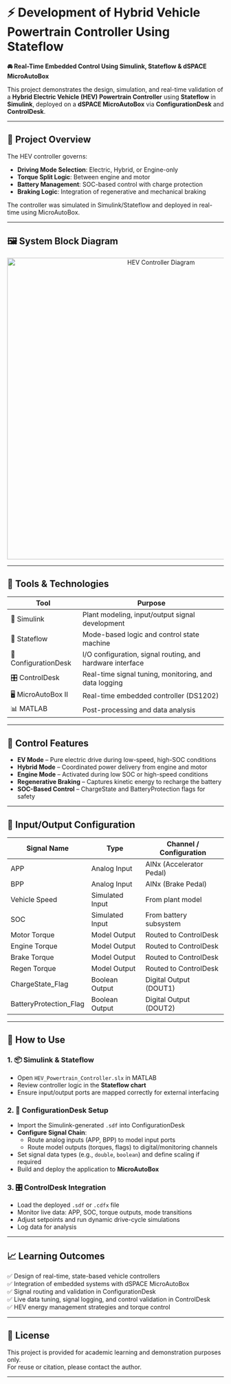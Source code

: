 # ⚡ Development of Hybrid Vehicle Powertrain Controller Using Stateflow  
**🚘 Real-Time Embedded Control Using Simulink, Stateflow & dSPACE MicroAutoBox**

This project demonstrates the design, simulation, and real-time validation of a **Hybrid Electric Vehicle (HEV) Powertrain Controller** using **Stateflow** in **Simulink**, deployed on a **dSPACE MicroAutoBox** via **ConfigurationDesk** and **ControlDesk**.

---

## 🧠 Project Overview

The HEV controller governs:
- **Driving Mode Selection**: Electric, Hybrid, or Engine-only
- **Torque Split Logic**: Between engine and motor
- **Battery Management**: SOC-based control with charge protection
- **Braking Logic**: Integration of regenerative and mechanical braking

The controller was simulated in Simulink/Stateflow and deployed in real-time using MicroAutoBox.

---

## 🖼️ System Block Diagram

<p align="center">
  <img src="./ChatGPT Image May 8, 2025, 04_54_27 PM.png" alt="HEV Controller Diagram" width="700"/>
</p>

---

## 🧰 Tools & Technologies

| Tool               | Purpose                                                   |
|--------------------|-----------------------------------------------------------|
| 🧩 Simulink         | Plant modeling, input/output signal development           |
| 🔁 Stateflow        | Mode-based logic and control state machine                |
| 🧠 ConfigurationDesk| I/O configuration, signal routing, and hardware interface |
| 🎛️ ControlDesk      | Real-time signal tuning, monitoring, and data logging     |
| 🖥️ MicroAutoBox II  | Real-time embedded controller (DS1202)                    |
| 📊 MATLAB           | Post-processing and data analysis                         |

---

## 🔁 Control Features

- **EV Mode** – Pure electric drive during low-speed, high-SOC conditions  
- **Hybrid Mode** – Coordinated power delivery from engine and motor  
- **Engine Mode** – Activated during low SOC or high-speed conditions  
- **Regenerative Braking** – Captures kinetic energy to recharge the battery  
- **SOC-Based Control** – ChargeState and BatteryProtection flags for safety

---

## 🔧 Input/Output Configuration

| Signal Name            | Type             | Channel / Configuration     |
|------------------------|------------------|-----------------------------|
| APP                    | Analog Input     | AINx (Accelerator Pedal)    |
| BPP                    | Analog Input     | AINx (Brake Pedal)          |
| Vehicle Speed          | Simulated Input  | From plant model            |
| SOC                    | Simulated Input  | From battery subsystem      |
| Motor Torque           | Model Output     | Routed to ControlDesk       |
| Engine Torque          | Model Output     | Routed to ControlDesk       |
| Brake Torque           | Model Output     | Routed to ControlDesk       |
| Regen Torque           | Model Output     | Routed to ControlDesk       |
| ChargeState_Flag       | Boolean Output   | Digital Output (DOUT1)      |
| BatteryProtection_Flag | Boolean Output   | Digital Output (DOUT2)      |

---

## 🧪 How to Use

### 1. 📦 Simulink & Stateflow
- Open `HEV_Powertrain_Controller.slx` in MATLAB
- Review controller logic in the **Stateflow chart**
- Ensure input/output ports are mapped correctly for external interfacing

### 2. 🧠 ConfigurationDesk Setup
- Import the Simulink-generated `.sdf` into ConfigurationDesk  
- **Configure Signal Chain**:
  - Route analog inputs (APP, BPP) to model input ports  
  - Route model outputs (torques, flags) to digital/monitoring channels  
- Set signal data types (e.g., `double`, `boolean`) and define scaling if required  
- Build and deploy the application to **MicroAutoBox**

### 3. 🎛️ ControlDesk Integration
- Load the deployed `.sdf` or `.cdfx` file  
- Monitor live data: APP, SOC, torque outputs, mode transitions  
- Adjust setpoints and run dynamic drive-cycle simulations  
- Log data for analysis

---

## 📈 Learning Outcomes

✅ Design of real-time, state-based vehicle controllers  
✅ Integration of embedded systems with dSPACE MicroAutoBox  
✅ Signal routing and validation in ConfigurationDesk  
✅ Live data tuning, signal logging, and control validation in ControlDesk  
✅ HEV energy management strategies and torque control

---

## 📄 License

This project is provided for academic learning and demonstration purposes only.  
For reuse or citation, please contact the author.

---

